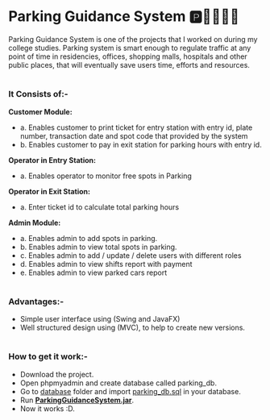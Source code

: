 # Parking Guidance System 🅿🚗🚗🚗🚗
Parking Guidance System is one of the projects that I worked on during my college studies. Parking system is smart enough to regulate traffic at any point of time in residencies, offices, shopping malls, hospitals and other public places, that will eventually save users time, efforts and resources.
#
### It Consists of:-

**Customer Module:**
*  a. Enables customer to print ticket for entry station with entry id, plate number, transaction date and spot code that provided by the system
*  b. Enables customer to pay in exit station for parking hours with entry id.

**Operator in Entry Station:**
*  a. Enables operator to monitor free spots in Parking

**Operator in Exit Station:**
*  a. Enter ticket id to calculate total parking hours
  
**Admin Module:**
*  a. Enables admin to add spots in parking.
*  b. Enables admin to view total spots in parking.
*  c. Enables admin to add / update / delete users with different roles
*  d. Enables admin to view shifts report with payment
*  e. Enables admin to view parked cars report
#
### Advantages:-
*  Simple user interface using (Swing and JavaFX)
*  Well structured design using (MVC), to help to create new versions.

#
### How to get it work:-
*  Download the project.
*  Open phpmyadmin and create database called parking_db.
*  Go to <a href="https://github.com/H-mahmoud/Parking-Guidance-System/tree/master/database">database</a> folder and import <a href="https://github.com/H-mahmoud/Parking-Guidance-System/tree/master/database">parking_db.sql</a> in your database.
*  Run <a href="https://github.com/H-mahmoud/Parking-Guidance-System">**ParkingGuidanceSystem.jar**</a>.
*  Now it works :D.
